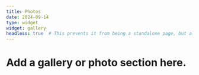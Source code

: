 ```yaml
---
title: Photos
date: 2024-09-14
type: widget
widget: gallery
headless: true  # This prevents it from being a standalone page, but allows it to be a widget
---
```


# Add a gallery or photo section here.
